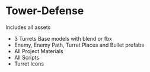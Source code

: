 # Tower-Defense

Includes all assets
- 3 Turrets Base models with blend or fbx
- Enemy, Enemy Path, Turret Places and Bullet prefabs
- All Project Materials
- All Scripts
- Turret Icons
